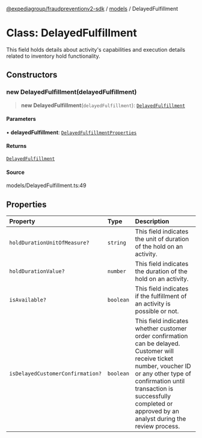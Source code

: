 [@expediagroup/fraudpreventionv2-sdk](../../index.md) / [models](../index.md) / DelayedFulfillment

# Class: DelayedFulfillment

This field holds details about activity\'s capabilities and execution details related to inventory hold functionality.

## Constructors

### new DelayedFulfillment(delayedFulfillment)

> **new DelayedFulfillment**(`delayedFulfillment`): [`DelayedFulfillment`](DelayedFulfillment.md)

#### Parameters

• **delayedFulfillment**: [`DelayedFulfillmentProperties`](../interfaces/DelayedFulfillmentProperties.md)

#### Returns

[`DelayedFulfillment`](DelayedFulfillment.md)

#### Source

models/DelayedFulfillment.ts:49

## Properties

| Property | Type | Description |
| :------ | :------ | :------ |
| `holdDurationUnitOfMeasure?` | `string` | This field indicates the unit of duration of the hold on an activity. |
| `holdDurationValue?` | `number` | This field indicates the duration of the hold on an activity. |
| `isAvailable?` | `boolean` | This field indicates if the fulfillment of an activity is possible or not. |
| `isDelayedCustomerConfirmation?` | `boolean` | This field indicates whether customer order confirmation can be delayed. Customer will receive ticket number, voucher ID or any other type of confirmation until transaction is successfully completed or approved by an analyst during the review process. |
